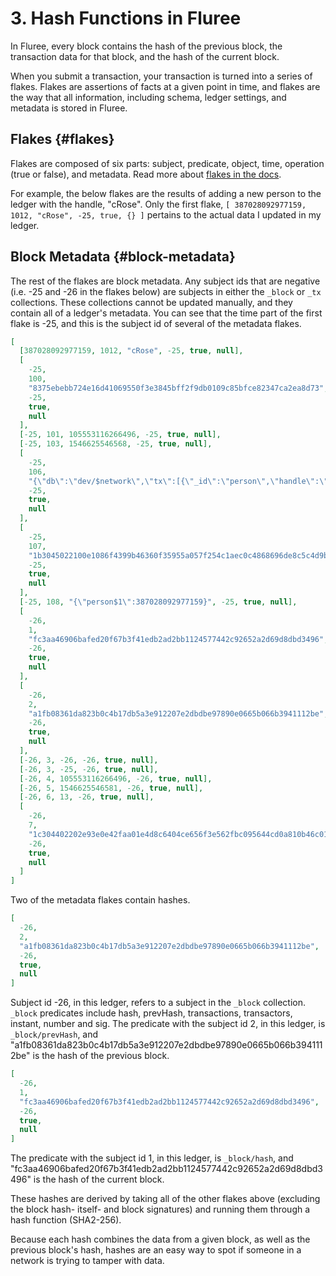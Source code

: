# 3. Hash Functions in Fluree

In Fluree, every block contains the hash of the previous block, the transaction data for that block, and the hash of the current block.

When you submit a transaction, your transaction is turned into a series of flakes. Flakes are assertions of facts at a given point in time, and flakes are the way that all information, including schema, ledger settings, and metadata is stored in Fluree.

## Flakes {#flakes}

Flakes are composed of six parts: subject, predicate, object, time, operation (true or false), and metadata. Read more about [flakes in the docs](/concepts/architecture/flakes.md).

For example, the below flakes are the results of adding a new person to the ledger with the handle, "cRose". Only the first flake, `[ 387028092977159, 1012, "cRose", -25, true, {} ]` pertains to the actual data I updated in my ledger.

## Block Metadata {#block-metadata}

The rest of the flakes are block metadata. Any subject ids that are negative (i.e. -25 and -26 in the flakes below) are subjects in either the `_block` or `_tx` collections. These collections cannot be updated manually, and they contain all of a ledger's metadata. You can see that the time part of the first flake is -25, and this is the subject id of several of the metadata flakes.

```json
[
  [387028092977159, 1012, "cRose", -25, true, null],
  [
    -25,
    100,
    "8375ebebb724e16d41069550f3e3845bff2f9db0109c85bfce82347ca2ea8d73",
    -25,
    true,
    null
  ],
  [-25, 101, 105553116266496, -25, true, null],
  [-25, 103, 1546625546568, -25, true, null],
  [
    -25,
    106,
    "{\"db\":\"dev/$network\",\"tx\":[{\"_id\":\"person\",\"handle\":\"cRose\"}],\"nonce\":1546625546568,\"auth\":\"TfHsKYf5cVcBeSTAmxgqymLZu4i7d8yXRcG\",\"expire\":1546625576568}",
    -25,
    true,
    null
  ],
  [
    -25,
    107,
    "1b3045022100e1086f4399b46360f35955a057f254c1aec0c4868696de8c5c4d9b04ff8523ae0220328350a24075c3fa2ea1aaa32be88093378b9b7f7f5825040cbe58d303cf7b3a",
    -25,
    true,
    null
  ],
  [-25, 108, "{\"person$1\":387028092977159}", -25, true, null],
  [
    -26,
    1,
    "fc3aa46906bafed20f67b3f41edb2ad2bb1124577442c92652a2d69d8dbd3496",
    -26,
    true,
    null
  ],
  [
    -26,
    2,
    "a1fb08361da823b0c4b17db5a3e912207e2dbdbe97890e0665b066b3941112be",
    -26,
    true,
    null
  ],
  [-26, 3, -26, -26, true, null],
  [-26, 3, -25, -26, true, null],
  [-26, 4, 105553116266496, -26, true, null],
  [-26, 5, 1546625546581, -26, true, null],
  [-26, 6, 13, -26, true, null],
  [
    -26,
    7,
    "1c304402202e93e0e42faa01e4d8c6404ce656f3e562fbc095644cd0a810b46c0112e0c8280220494083304a0c9164ca2b1ffcdb8cf9a07ad233f6d9090df9b55906483046dd2a",
    -26,
    true,
    null
  ]
]
```

Two of the metadata flakes contain hashes.

```json
[
  -26,
  2,
  "a1fb08361da823b0c4b17db5a3e912207e2dbdbe97890e0665b066b3941112be",
  -26,
  true,
  null
]
```

Subject id -26, in this ledger, refers to a subject in the `_block` collection. `_block` predicates include hash, prevHash, transactions, transactors, instant, number and sig. The predicate with the subject id 2, in this ledger, is `_block/prevHash`, and "a1fb08361da823b0c4b17db5a3e912207e2dbdbe97890e0665b066b3941112be" is the hash of the previous block.

```json
[
  -26,
  1,
  "fc3aa46906bafed20f67b3f41edb2ad2bb1124577442c92652a2d69d8dbd3496",
  -26,
  true,
  null
]
```

The predicate with the subject id 1, in this ledger, is `_block/hash`, and "fc3aa46906bafed20f67b3f41edb2ad2bb1124577442c92652a2d69d8dbd3496" is the hash of the current block.

These hashes are derived by taking all of the other flakes above (excluding the block hash- itself- and block signatures) and running them through a hash function (SHA2-256).

Because each hash combines the data from a given block, as well as the previous block's hash, hashes are an easy way to spot if someone in a network is trying to tamper with data.
